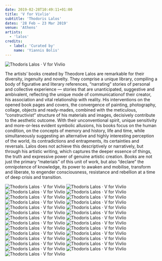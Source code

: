 ```yaml
---
date: 2019-02-28T10:49:11+01:00
title: 'V for Vivlio'
subtitle: 'Thodoris Lalos'
dates: '28 Feb – 23 Mar 2019'
venue: 'Athens'
artists:
  - 'lalos'
credits:
  - label: 'Curated by'
    name: 'Yiannis Bolis'
---
```

![](/exhibitions/lalos-v-for-vivlio/lalos-001_1127x1280.jpg "Thodoris Lalos · V for Vivlio")

The artists’ books created by Theodore Lalos are remarkable for their diversity, ingenuity and novelty. They comprise a unique library, compiling a body of figurative and literary references, “narrating” stories of personal and collective experience — stories that are unanticipated, suggestive and ambivalent, reflecting the unique mode of communicationof their creator, his association and vital relationship with reality. His interventions on the opened book pages and covers, the convergence of painting, photography, collage, objects and ready-mades, combined with the meticulous, “constructivist” structure of his materials and images, decisively contribute to the aesthetic outcome. With their unconventional spirit, unique sensitivity and more-or-less evident symbolic allusions, his books focus on the human condition, on the concepts of memory and history, life and time, while simultaneously suggesting an alternative and highly interesting perception of the world, its contradictions and entrapments, its certainties and reversals. Lalos does not achieve this descriptively or narratively, but through his artistic writing, which captures the deeper essence of things, the truth and expressive power of genuine artistic creation. Books are not just the primary “materials” of this unit of work, but also “declare” the omnipotence of knowledge, its power to awaken and mobilise, transform and liberate, to engender consciousness, resistance and rebellion at a time of deep crisis and transition.

![](/exhibitions/lalos-v-for-vivlio/lalos-002_953x1280.jpg "Thodoris Lalos · V for Vivlio")
![](/exhibitions/lalos-v-for-vivlio/lalos-003_960x1280.jpg "Thodoris Lalos · V for Vivlio")
![](/exhibitions/lalos-v-for-vivlio/lalos-004_974x1280.jpg "Thodoris Lalos · V for Vivlio")
![](/exhibitions/lalos-v-for-vivlio/lalos-005_634x960.jpg "Thodoris Lalos · V for Vivlio")
![](/exhibitions/lalos-v-for-vivlio/lalos-006_960x1280.jpg "Thodoris Lalos · V for Vivlio")
![](/exhibitions/lalos-v-for-vivlio/lalos-007_1280x1222.jpg "Thodoris Lalos · V for Vivlio")
![](/exhibitions/lalos-v-for-vivlio/lalos-008_1280x960.jpg "Thodoris Lalos · V for Vivlio")
![](/exhibitions/lalos-v-for-vivlio/lalos-009_960x640.jpg "Thodoris Lalos · V for Vivlio")
![](/exhibitions/lalos-v-for-vivlio/lalos-010_1023x768.jpg "Thodoris Lalos · V for Vivlio")
![](/exhibitions/lalos-v-for-vivlio/lalos-011_1280x912.jpg "Thodoris Lalos · V for Vivlio")
![](/exhibitions/lalos-v-for-vivlio/lalos-012_1280x865.jpg "Thodoris Lalos · V for Vivlio")
![](/exhibitions/lalos-v-for-vivlio/lalos-013_1280x867.jpg "Thodoris Lalos · V for Vivlio")
![](/exhibitions/lalos-v-for-vivlio/lalos-014_960x1280.jpg "Thodoris Lalos · V for Vivlio")
![](/exhibitions/lalos-v-for-vivlio/lalos-015_960x1280.jpg "Thodoris Lalos · V for Vivlio")
![](/exhibitions/lalos-v-for-vivlio/lalos-016_960x1280.jpg "Thodoris Lalos · V for Vivlio")
![](/exhibitions/lalos-v-for-vivlio/lalos-017_1080x809.jpg "Thodoris Lalos · V for Vivlio")
![](/exhibitions/lalos-v-for-vivlio/lalos-018_1280x1070.jpg "Thodoris Lalos · V for Vivlio")
![](/exhibitions/lalos-v-for-vivlio/lalos-019_1280x1002.jpg "Thodoris Lalos · V for Vivlio")
![](/exhibitions/lalos-v-for-vivlio/lalos-020_1280x880.jpg "Thodoris Lalos · V for Vivlio")
![](/exhibitions/lalos-v-for-vivlio/lalos-021_1280x910.jpg "Thodoris Lalos · V for Vivlio")
![](/exhibitions/lalos-v-for-vivlio/lalos-022_1280x990.jpg "Thodoris Lalos · V for Vivlio")
![](/exhibitions/lalos-v-for-vivlio/lalos-023_953x1280.jpg "Thodoris Lalos · V for Vivlio")
![](/exhibitions/lalos-v-for-vivlio/lalos-024_1280x895.jpg "Thodoris Lalos · V for Vivlio")
![](/exhibitions/lalos-v-for-vivlio/lalos-025_916x1280.jpg "Thodoris Lalos · V for Vivlio")
![](/exhibitions/lalos-v-for-vivlio/lalos-026_904x1280.jpg "Thodoris Lalos · V for Vivlio")
![](/exhibitions/lalos-v-for-vivlio/lalos-027_1280x1059.jpg "Thodoris Lalos · V for Vivlio")
![](/exhibitions/lalos-v-for-vivlio/lalos-028_1280x933.jpg "Thodoris Lalos · V for Vivlio")